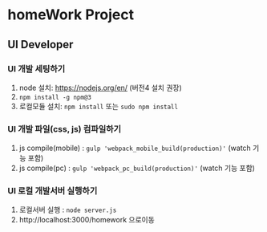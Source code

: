 # homeWork Project

## UI Developer

### UI 개발 세팅하기
1. node 설치: https://nodejs.org/en/ (버전4 설치 권장)
2. `npm install -g npm@3`
3. 로컬모듈 설치: `npm install` 또는 `sudo npm install`

### UI 개발 파일(css, js) 컴파일하기

1. js compile(mobile)     : `gulp 'webpack_mobile_build(production)'` (watch 기능 포함)
2. js compile(pc)         : `gulp 'webpack_pc_build(production)'`  (watch 기능 포함)

### UI 로컬 개발서버 실행하기

1. 로컬서버 실행 : `node server.js`
2. http://localhost:3000/homework 으로이동